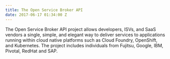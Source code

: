 ```yaml
---
title: The Open Service Broker API
date: 2017-06-17 01:34:00 Z
---
```



The Open Service Broker API project allows developers, ISVs, and SaaS vendors a single, simple, and elegant way to deliver services to applications running within cloud native platforms such as Cloud Foundry, OpenShift, and Kubernetes. The project includes individuals from Fujitsu, Google, IBM, Pivotal, RedHat and SAP.